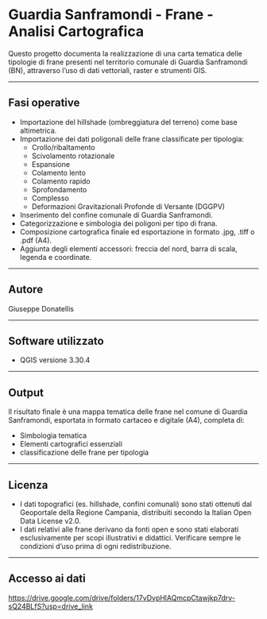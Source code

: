 # Guardia Sanframondi - Frane - Analisi Cartografica

Questo progetto documenta la realizzazione di una carta tematica delle tipologie di frane presenti nel territorio comunale di Guardia Sanframondi (BN), attraverso l’uso di dati vettoriali, raster e strumenti GIS.

---

## Fasi operative
- Importazione del hillshade (ombreggiatura del terreno) come base altimetrica.
- Importazione dei dati poligonali delle frane classificate per tipologia:
  - Crollo/ribaltamento
  - Scivolamento rotazionale
  - Espansione
  - Colamento lento
  - Colamento rapido
  - Sprofondamento
  - Complesso
  - Deformazioni Gravitazionali Profonde di Versante (DGGPV)
- Inserimento del confine comunale di Guardia Sanframondi.
- Categorizzazione e simbologia dei poligoni per tipo di frana.
- Composizione cartografica finale ed esportazione in formato .jpg, .tiff o .pdf (A4).
- Aggiunta degli elementi accessori: freccia del nord, barra di scala, legenda e coordinate.

---

## Autore
Giuseppe Donatellis

---

## Software utilizzato
- QGIS versione 3.30.4

---

## Output
Il risultato finale è una mappa tematica delle frane nel comune di Guardia Sanframondi, esportata in formato cartaceo e digitale (A4), completa di:
- Simbologia tematica
- Elementi cartografici essenziali
- classificazione delle frane per tipologia

---

## Licenza
- I dati topografici (es. hillshade, confini comunali) sono stati ottenuti dal Geoportale della Regione Campania, distribuiti secondo la Italian Open Data License v2.0.
- I dati relativi alle frane derivano da fonti open e sono stati elaborati esclusivamente per scopi illustrativi e didattici. Verificare sempre le condizioni d’uso prima di ogni redistribuzione.

---

## Accesso ai dati
https://drive.google.com/drive/folders/17vDvpHlAQmcpCtawjkp7drv-sQ24BLfS?usp=drive_link
